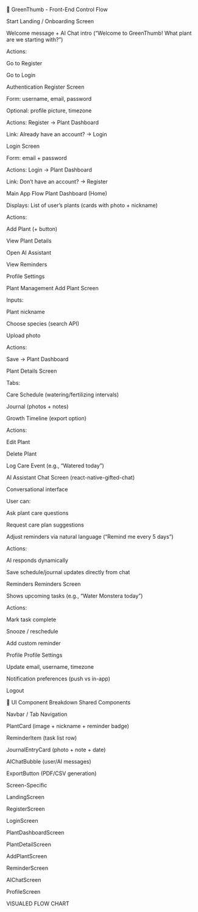 🌿 GreenThumb - Front-End Control Flow

Start
Landing / Onboarding Screen


Welcome message + AI Chat intro (“Welcome to GreenThumb! What plant are we starting with?”)


Actions:


Go to Register


Go to Login



Authentication
Register Screen


Form: username, email, password


Optional: profile picture, timezone


Actions: Register → Plant Dashboard


Link: Already have an account? → Login


Login Screen


Form: email + password


Actions: Login → Plant Dashboard


Link: Don’t have an account? → Register



Main App Flow
Plant Dashboard (Home)


Displays: List of user’s plants (cards with photo + nickname)


Actions:


Add Plant (+ button)


View Plant Details


Open AI Assistant


View Reminders


Profile Settings



Plant Management
Add Plant Screen


Inputs:


Plant nickname


Choose species (search API)


Upload photo


Actions:


Save → Plant Dashboard


Plant Details Screen


Tabs:


Care Schedule (watering/fertilizing intervals)


Journal (photos + notes)


Growth Timeline (export option)


Actions:


Edit Plant


Delete Plant


Log Care Event (e.g., “Watered today”)



AI Assistant
Chat Screen (react-native-gifted-chat)


Conversational interface


User can:


Ask plant care questions


Request care plan suggestions


Adjust reminders via natural language (“Remind me every 5 days”)


Actions:


AI responds dynamically


Save schedule/journal updates directly from chat



Reminders
Reminders Screen


Shows upcoming tasks (e.g., “Water Monstera today”)


Actions:


Mark task complete


Snooze / reschedule


Add custom reminder



Profile
Profile Settings


Update email, username, timezone


Notification preferences (push vs in-app)


Logout



🌿 UI Component Breakdown
Shared Components


Navbar / Tab Navigation


PlantCard (image + nickname + reminder badge)


ReminderItem (task list row)


JournalEntryCard (photo + note + date)


AIChatBubble (user/AI messages)


ExportButton (PDF/CSV generation)


Screen-Specific


LandingScreen


RegisterScreen


LoginScreen


PlantDashboardScreen


PlantDetailScreen


AddPlantScreen


ReminderScreen


AIChatScreen


ProfileScreen


VISUALED FLOW CHART


